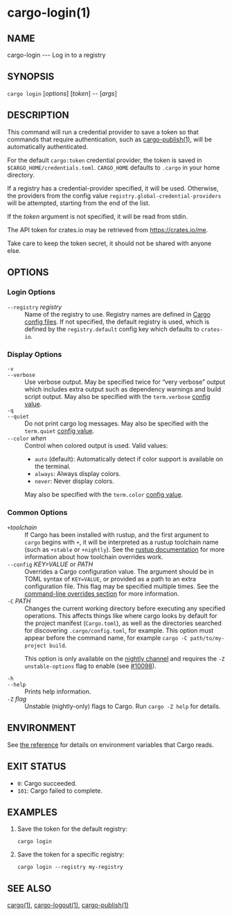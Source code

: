 # cargo-login(1)

## NAME

cargo-login --- Log in to a registry

## SYNOPSIS

`cargo login` [_options_] [_token_] -- [_args_]

## DESCRIPTION

This command will run a credential provider to save a token so that commands
that require authentication, such as [cargo-publish(1)](cargo-publish.html), will be
automatically authenticated.

For the default `cargo:token` credential provider, the token is saved
in `$CARGO_HOME/credentials.toml`. `CARGO_HOME` defaults to `.cargo`
in your home directory.

If a registry has a credential-provider specified, it will be used. Otherwise,
the providers from the config value `registry.global-credential-providers` will
be attempted, starting from the end of the list.

If the _token_ argument is not specified, it will be read from stdin.

The API token for crates.io may be retrieved from <https://crates.io/me>.

Take care to keep the token secret, it should not be shared with anyone else.

## OPTIONS

### Login Options

<dl>
<dt class="option-term" id="option-cargo-login---registry"><a class="option-anchor" href="#option-cargo-login---registry"></a><code>--registry</code> <em>registry</em></dt>
<dd class="option-desc">Name of the registry to use. Registry names are defined in <a href="../reference/config.html">Cargo config
files</a>. If not specified, the default registry is used,
which is defined by the <code>registry.default</code> config key which defaults to
<code>crates-io</code>.</dd>


</dl>

### Display Options

<dl>
<dt class="option-term" id="option-cargo-login--v"><a class="option-anchor" href="#option-cargo-login--v"></a><code>-v</code></dt>
<dt class="option-term" id="option-cargo-login---verbose"><a class="option-anchor" href="#option-cargo-login---verbose"></a><code>--verbose</code></dt>
<dd class="option-desc">Use verbose output. May be specified twice for “very verbose” output which
includes extra output such as dependency warnings and build script output.
May also be specified with the <code>term.verbose</code>
<a href="../reference/config.html">config value</a>.</dd>


<dt class="option-term" id="option-cargo-login--q"><a class="option-anchor" href="#option-cargo-login--q"></a><code>-q</code></dt>
<dt class="option-term" id="option-cargo-login---quiet"><a class="option-anchor" href="#option-cargo-login---quiet"></a><code>--quiet</code></dt>
<dd class="option-desc">Do not print cargo log messages.
May also be specified with the <code>term.quiet</code>
<a href="../reference/config.html">config value</a>.</dd>


<dt class="option-term" id="option-cargo-login---color"><a class="option-anchor" href="#option-cargo-login---color"></a><code>--color</code> <em>when</em></dt>
<dd class="option-desc">Control when colored output is used. Valid values:</p>
<ul>
<li><code>auto</code> (default): Automatically detect if color support is available on the
terminal.</li>
<li><code>always</code>: Always display colors.</li>
<li><code>never</code>: Never display colors.</li>
</ul>
<p>May also be specified with the <code>term.color</code>
<a href="../reference/config.html">config value</a>.</dd>


</dl>

### Common Options

<dl>

<dt class="option-term" id="option-cargo-login-+toolchain"><a class="option-anchor" href="#option-cargo-login-+toolchain"></a><code>+</code><em>toolchain</em></dt>
<dd class="option-desc">If Cargo has been installed with rustup, and the first argument to <code>cargo</code>
begins with <code>+</code>, it will be interpreted as a rustup toolchain name (such
as <code>+stable</code> or <code>+nightly</code>).
See the <a href="https://rust-lang.github.io/rustup/overrides.html">rustup documentation</a>
for more information about how toolchain overrides work.</dd>


<dt class="option-term" id="option-cargo-login---config"><a class="option-anchor" href="#option-cargo-login---config"></a><code>--config</code> <em>KEY=VALUE</em> or <em>PATH</em></dt>
<dd class="option-desc">Overrides a Cargo configuration value. The argument should be in TOML syntax of <code>KEY=VALUE</code>,
or provided as a path to an extra configuration file. This flag may be specified multiple times.
See the <a href="../reference/config.html#command-line-overrides">command-line overrides section</a> for more information.</dd>


<dt class="option-term" id="option-cargo-login--C"><a class="option-anchor" href="#option-cargo-login--C"></a><code>-C</code> <em>PATH</em></dt>
<dd class="option-desc">Changes the current working directory before executing any specified operations. This affects
things like where cargo looks by default for the project manifest (<code>Cargo.toml</code>), as well as
the directories searched for discovering <code>.cargo/config.toml</code>, for example. This option must
appear before the command name, for example <code>cargo -C path/to/my-project build</code>.</p>
<p>This option is only available on the <a href="https://doc.rust-lang.org/book/appendix-07-nightly-rust.html">nightly
channel</a> and
requires the <code>-Z unstable-options</code> flag to enable (see
<a href="https://github.com/rust-lang/cargo/issues/10098">#10098</a>).</dd>


<dt class="option-term" id="option-cargo-login--h"><a class="option-anchor" href="#option-cargo-login--h"></a><code>-h</code></dt>
<dt class="option-term" id="option-cargo-login---help"><a class="option-anchor" href="#option-cargo-login---help"></a><code>--help</code></dt>
<dd class="option-desc">Prints help information.</dd>


<dt class="option-term" id="option-cargo-login--Z"><a class="option-anchor" href="#option-cargo-login--Z"></a><code>-Z</code> <em>flag</em></dt>
<dd class="option-desc">Unstable (nightly-only) flags to Cargo. Run <code>cargo -Z help</code> for details.</dd>


</dl>


## ENVIRONMENT

See [the reference](../reference/environment-variables.html) for
details on environment variables that Cargo reads.


## EXIT STATUS

* `0`: Cargo succeeded.
* `101`: Cargo failed to complete.


## EXAMPLES

1. Save the token for the default registry:

       cargo login

2. Save the token for a specific registry:

       cargo login --registry my-registry

## SEE ALSO
[cargo(1)](cargo.html), [cargo-logout(1)](cargo-logout.html), [cargo-publish(1)](cargo-publish.html)

